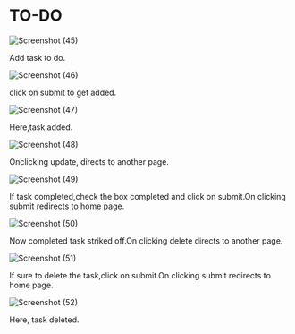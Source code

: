 # TO-DO
![Screenshot (45)](https://user-images.githubusercontent.com/46861022/90220248-78333700-de25-11ea-85c6-497c2918c9a7.png)

Add task to do.

![Screenshot (46)](https://user-images.githubusercontent.com/46861022/90220261-7e291800-de25-11ea-96e3-1a74a6a579a4.png)

click on submit to get added.

![Screenshot (47)](https://user-images.githubusercontent.com/46861022/90220277-86815300-de25-11ea-995e-d3f70eab901d.png)

Here,task added.

![Screenshot (48)](https://user-images.githubusercontent.com/46861022/90220304-9305ab80-de25-11ea-9680-3ed9dfd478c2.png)

Onclicking update, directs to another page.

![Screenshot (49)](https://user-images.githubusercontent.com/46861022/90220335-a1ec5e00-de25-11ea-9aed-b16c933edc31.png)

If task completed,check the box completed and click on submit.On clicking submit redirects to home page.

![Screenshot (50)](https://user-images.githubusercontent.com/46861022/90220405-c2b4b380-de25-11ea-8c5f-e9a18900d0df.png)

Now completed task striked off.On clicking delete directs to another page.

![Screenshot (51)](https://user-images.githubusercontent.com/46861022/90220439-d6601a00-de25-11ea-9248-d4e4a3107e3b.png)

If sure to delete the task,click on submit.On clicking submit redirects to home page.

![Screenshot (52)](https://user-images.githubusercontent.com/46861022/90220488-eb3cad80-de25-11ea-979a-1271dc0c45ea.png)

Here, task deleted.
